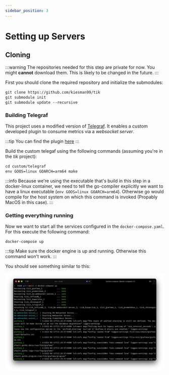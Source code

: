 ```yaml
---
sidebar_position: 3
---
```


# Setting up Servers

## Cloning

:::warning
The repositories needed for this step are private for now. You might **cannot** download them.
This is likely to be changed in the future.
:::

First you should clone the required repository and initialize the submodules:

```
git clone https://github.com/kiesman99/tik
git submodule init
git submodule update --recursive
```

### Building Telegraf

This project uses a modified version of [Telegraf](https://www.influxdata.com/time-series-platform/telegraf/). It enables a custom developed plugin to consume metrics via a *websocket server*. 

:::tip
You can find the plugin [here](https://github.com/kiesman99/telegraf/tree/37f7253ed467db128e86cb12c40a00be0841a1c9/plugins/inputs/websocket_listener)
:::

Build the custom telegaf using the following commands (assuming you're in the *tik* project):

```
cd custom/telegraf
env GOOS=linux GOARCH=arm64 make
```

:::info
Because we're using the executable that's build in this step in a docker-linux container, we need to tell the go-compiler explicitly we want to have a linux executable (`env GOOS=linux GOARCH=arm64`). Otherwise go would compile for the host system on which this command is invoked (Propably MacOS in this case).
:::

### Getting everything running

Now we want to start all the services configured in the `docker-compose.yaml`. For this execute the following command:

```
docker-compose up
```

:::tip
Make sure the docker engine is up and running. Otherwise this command won't work.
:::

You should see something similar to this:

![](/docs/docker-compose-up.png)